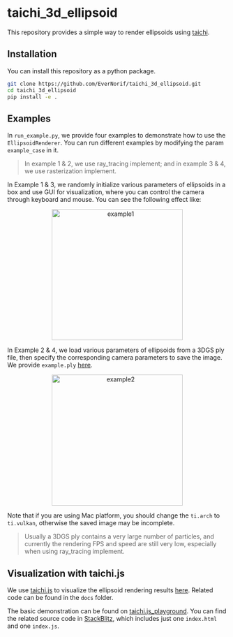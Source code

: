 # taichi_3d_ellipsoid

This repository provides a simple way to render ellipsoids using [taichi](https://www.taichi-lang.org/).

## Installation

You can install this repository as a python package.

```bash
git clone https://github.com/EverNorif/taichi_3d_ellipsoid.git
cd taichi_3d_ellipsoid
pip install -e .
```

## Examples
In `run_example.py`, we provide four examples to demonstrate how to use the `EllipsoidRenderer`. You can run different examples by modifying the param `example_case` in it.

> In example 1 & 2, we use ray_tracing implement; and in example 3 & 4, we use rasterization implement.

In Example 1 & 3, we randomly initialize various parameters of ellipsoids in a box and use GUI for visualization, where you can control the camera through keyboard and mouse. You can see the following effect like:

<p align="center">
  <img height="300" alt="example1" src="https://github.com/user-attachments/assets/0226cd10-4ffb-44d9-89ae-f499c866b400" />
</p>


In Example 2 & 4, we load various parameters of ellipsoids from a 3DGS ply file, then specify the corresponding camera parameters to save the image. We provide `example.ply` [here](https://drive.google.com/file/d/17pQjk7sCkirzP6TBiMKyMVmGVxs5AHGe/view?usp=sharing).

<p align="center">
  <img height="300" alt="example2" src="https://github.com/user-attachments/assets/4812e97a-fe38-4ea9-bf75-965b547a9a6a" />
</p>


Note that if you are using Mac platform, you should change the `ti.arch` to `ti.vulkan`, otherwise the saved image may be incomplete.

> Usually a 3DGS ply contains a very large number of particles, and currently the rendering FPS and speed are still very low, especially when using ray_tracing implement.


## Visualization with taichi.js

We use [taichi.js](https://github.com/AmesingFlank/taichi.js) to visualize the ellipsoid rendering results [here](https://evernorif.github.io/taichi_3d_ellipsoid/). Related code can be found in the `docs` folder.

The basic demonstration can be found on [taichi.js_playground](https://taichi-js.com/playground/game-of-life). You can find the related source code in [StackBlitz](https://stackblitz.com/edit/taichi-js-game-of-life?file=index.js), which includes just one `index.html` and one `index.js`.